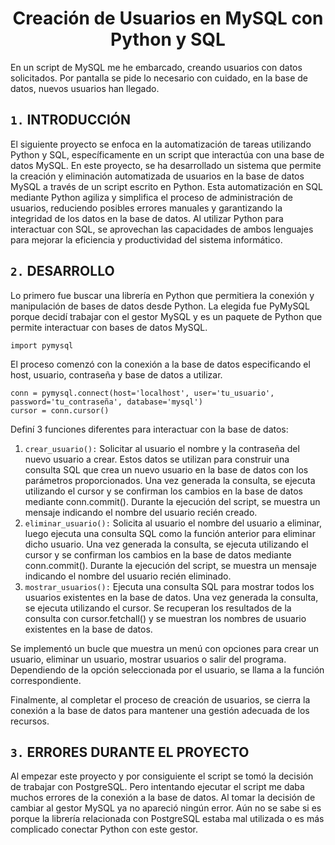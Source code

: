 
<h1 align="center"> Creación de Usuarios en MySQL con Python y SQL </h1>

En un script de MySQL me he embarcado,
creando usuarios con datos solicitados.
Por pantalla se pide lo necesario con cuidado,
en la base de datos, nuevos usuarios han llegado.

## `1.` INTRODUCCIÓN
El siguiente proyecto se enfoca en la automatización de tareas utilizando Python y SQL, específicamente en un script que interactúa con una base de datos MySQL. En este proyecto, se ha desarrollado un sistema que permite la creación y eliminación automatizada de usuarios en la base de datos MySQL a través de un script escrito en Python. Esta automatización en SQL mediante Python agiliza y simplifica el proceso de administración de usuarios, reduciendo posibles errores manuales y garantizando la integridad de los datos en la base de datos. Al utilizar Python para interactuar con SQL, se aprovechan las capacidades de ambos lenguajes para mejorar la eficiencia y productividad del sistema informático.

## `2.` DESARROLLO
Lo primero fue buscar una librería en Python que permitiera la conexión y manipulación de bases de datos desde Python. La elegida fue PyMySQL porque decidí trabajar con el gestor MySQL y  es un paquete de Python que permite interactuar con bases de datos MySQL. 

    import pymysql

El proceso comenzó con la conexión a la base de datos especificando el host, usuario, contraseña y base de datos a utilizar.

    conn = pymysql.connect(host='localhost', user='tu_usuario', password='tu_contraseña', database='mysql')
    cursor = conn.cursor()

Definí 3 funciones diferentes para interactuar con la base de datos: 

1. `crear_usuario():` Solicitar al usuario el nombre y la contraseña del nuevo usuario a crear. Estos datos se utilizan para construir una consulta SQL que crea un nuevo usuario en la base de datos con los parámetros proporcionados. Una vez generada la consulta, se ejecuta utilizando el cursor y se confirman los cambios en la base de datos mediante conn.commit(). Durante la ejecución del script, se muestra un mensaje indicando el nombre del usuario recién creado.
2. `eliminar_usuario():` Solicita al usuario el nombre del usuario a eliminar, luego ejecuta una consulta SQL como la función anterior para eliminar dicho usuario. Una vez generada la consulta, se ejecuta utilizando el cursor y se confirman los cambios en la base de datos mediante conn.commit(). Durante la ejecución del script, se muestra un mensaje indicando el nombre del usuario recién eliminado.
3. `mostrar_usuarios():` Ejecuta una consulta SQL para mostrar todos los usuarios existentes en la base de datos. Una vez generada la consulta, se ejecuta utilizando el cursor. Se recuperan los resultados de la consulta con cursor.fetchall() y se muestran los nombres de usuario existentes en la base de datos.

Se implementó un bucle que muestra un menú con opciones para crear un usuario, eliminar un usuario, mostrar usuarios o salir del programa. Dependiendo de la opción seleccionada por el usuario, se llama a la función correspondiente.

Finalmente, al completar el proceso de creación de usuarios, se cierra la conexión a la base de datos para mantener una gestión adecuada de los recursos.

## `3.` ERRORES DURANTE EL PROYECTO
Al empezar este proyecto y por consiguiente el script se tomó la decisión de trabajar con PostgreSQL. Pero intentando ejecutar el script me daba muchos errores de la conexión a la base de datos. Al tomar la decisión de cambiar al gestor MySQL ya no apareció ningún error. Aún no se sabe si es porque la librería relacionada con PostgreSQL estaba mal utilizada o es más complicado conectar Python con este gestor. 
